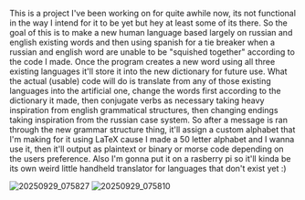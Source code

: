 This is a project I've been working on for quite awhile now, its not functional in the way I intend for it to be yet but hey at least some of its there.
So the goal of this is to make a new human language based largely on russian and english existing words and then using spanish for a tie breaker when a russian and english word are unable to be "squished together" according to the code I made.
Once the program creates a new word using all three existing languages it'll store it into the new dictionary for future use. 
What the actual (usable) code will do is translate from any of those existing languages into the artificial one, change the words first according to the dictionary it made, then conjugate verbs as necessary taking heavy inspiration from english grammatical structures, then changing endings taking inspiration from the russian case system. 
So after a message is ran through the new grammar structure thing, it'll assign a custom alphabet that I'm making for it using LaTeX cause I made a 50 letter alphabet and I wanna use it, then it'll output as plaintext or binary or morse code depending on the users preference. 
Also I'm gonna put it on a rasberry pi so it'll kinda be its own weird little handheld translator for languages that don't exist yet :)

![20250929_075827](https://github.com/user-attachments/assets/04a992a7-ca98-4373-a01a-e5f4a1502085)
![20250929_075810](https://github.com/user-attachments/assets/b871b373-39bf-4586-b21c-005500c06ada)
